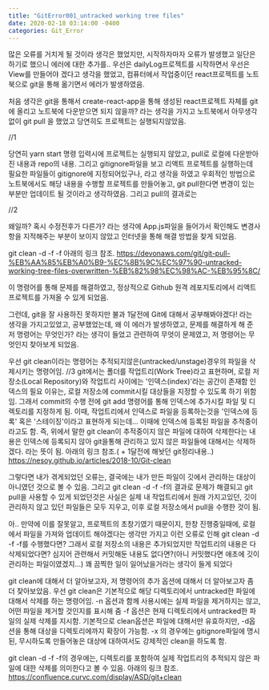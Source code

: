 ```yaml
---
title: "GitError001_untracked working tree files"
date: 2020-02-18 03:14:00 -0400
categories: Git_Error
---
```



많은 오류를 거치게 될 것이라 생각은 했었지만, 시작하자마자 오류가 발생했고 일단은 하기로 했으니 에러에 대한 추가를..
우선은 dailyLog프로젝트를 시작하면서 우선은 View를 만들어야 겠다고 생각을 했었고, 컴퓨터에서 작업중이던 react프로젝트를
노트북으로 git을 통해 옮기면서 에러가 발생하였음.

처음 생각은 git을 통해서 create-react-app을 통해 생성된 react프로젝트 자체를 git에 올리고 노트북에 다운받으면 되지 않을까?
라는 생각을 가지고 노트북에서 아무생각없이 git pull 을 했었고 당연히도 프로젝트는 실행되지않았음.

//1

당연히 yarn start 명령 입력시에 프로젝트는 실행되지 않았고, pull로 로컬에 다운받아진 내용과 repo의 내용. 그리고 gitignore파일을 보고
리액트 프로젝트를 실행하는데 필요한 파일들이 gitignore에 지정되어있구나, 라고 생각을 하였고
우회적인 방법으로 노트북에서도 해당 내용을 수행할 프로젝트를 만들어놓고, git pull한다면 변경이 있는 부분만 업데이트 될 것이라고 생각하였음.
그리고 pull의 결과로는

//2

왜일까? 혹시 수정전후가 다른가? 라는 생각에 App.js파일을 들어가서 확인해도 변경사항을 지적해주는 부분이 보이지 않았고
인터넷을 통해 해결 방법을 찾게 되었음.

git clean -d -f -f
아래의 링크 참조.
https://devonaws.com/git/git-pull-%EB%AA%85%EB%A0%B9-%EC%8B%9C%EC%97%90-untracked-working-tree-files-overwritten-%EB%82%98%EC%98%AC-%EB%95%8C/

이 명령어를 통해 문제를 해결하였고, 정상적으로 Github 원격 레포지토리에서 리액트 프로젝트를 가져올 수 있게 되었음.

그런데, git을 잘 사용하진 못하지만 불과 1달전에 Git에 대해서 공부해봐야겠다! 라는 생각을 가지고있었고, 공부했었는데, 
왜 이 에러가 발생하였고, 문제를 해결하게 해 준 저 명령어는 무엇인가? 라는 생각이 들었고 관련하여 무엇이 문제였고, 저 명령어는 무엇인지 찾아보게 되었음.

우선 git clean이라는 명령어는 추적되지않은(untracked/unstage)경우의 파일을 삭제시키는 명령어임.
//3
git에서는 폴더를 작업트리(Work Tree)라고 표현하며, 로컬 저장소(Local Repository)와 작업트리 사이에는 '인덱스(index)'라는 공간이 존재함
인덱스의 필요 이유는, 로컬 저장소에 commit시킬 대상들을 지정할 수 있도록 하기 위함임.
그래서 commit의 수행 전에 git add 명령어를 통해 인덱스에 추가시킬 파일 및 디렉토리를 지정하게 됨.
이때, 작업트리에서 인덱스로 파일을 등록하는것을 '인덱스에 등록' 혹은 '스테이징'이라고 표현하게 되는데...
이때에 인덱스에 등록된 파일을 추적중이라고도 함.
즉, 위에서 말한 git clean이 추적중이지 않은 파일에 대하여 삭제한다는 내용은 인덱스에 등록되지 않아 git을통해 관리하고 있지 않은 파일들에 대해서는
삭제하겠다. 라는 뜻이 됨.
아래의 링크 참조.( + 1달전에 해놧던 git정리내용..)
https://nesoy.github.io/articles/2018-10/Git-clean

그렇다면 내가 겪게되었던 오류는, 결국에는 내가 만든 파일이 깃에서 관리하는 대상이 아니였던 것으로 볼 수 있음.
그리고 git clean -d -f -f의 결과로 문제가 해결되고 git pull을 사용할 수 있게 되었던것은 사실은 
실제 내 작업트리에서 원래 가지고있던, 깃이 관리하지 않고 있던 파일들은 모두 지우고, 이후 로컬 저장소에서 pull을 수행한 것이 됨.

아.. 만약에 이를 잘못알고, 프로젝트의 초창기였기 때문이지, 한창 진행중일때에, 로컬에서 파일을 가져와 업데이트 해야겠다는 생각만 가지고
이런 오류로 인해 git clean -d -f -f를 수행했다면? 그래서 로컬 저장소의 내용은 추가되었지만 작업트리의 내용은 다 삭제되었다면?
심지어 관련해서 커밋해둔 내용도 없다면?(아니 커밋했다면 애초에 깃이 관리하는 파일이였겠지...)
꽤 끔찍한 일이 일어났을거라는 생각이 들게 되었다

git clean에 대해서 더 알아보고자, 저 명령어의 추가 옵션에 대해서 더 알아보고자 좀 더 찾아보았음.
우선 git clean은 기본적으로 해당 디렉토리에서 untracked한 파일에 대해서 삭제를 하는 명령어임.
-n 옵션과 함께 사용시에는 실제 파일을 제거하지는 않고, 어떤 파일을 제거할 것인지를 표시해 줌
-f 옵션은 현재 디렉토리에서 untracked한 파일의 실제 삭제를 지시함.
기본적으로 clean옵션은 파일에 대해서만 유효하지만, -d옵션을 통해 대상을 디렉토리에까지 확장이 가능함.
-x 의 경우에는 gitignore파일에 명시된, 무시하도록 만들어놓은 대상에 대하여서도 강제적인 clean을 하도록 함.

git clean -d -f -f의 경우에는, 디렉토리를 포함하여 실제 작업트리의 추적되지 않은 파일에 대한 삭제를 의미한다고 볼 수 있음.
아래의 링크 참조.
https://confluence.curvc.com/display/ASD/git+clean


